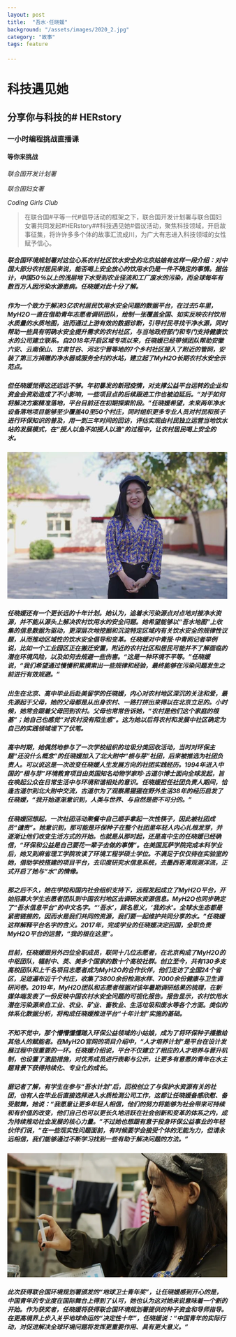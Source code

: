 ```yaml
---
layout: post
title:  "吾水·任晓媛"
background: "/assets/images/2020_2.jpg"
category: "故事"
tags: feature

---
```


# 科技遇见她

## 分享你与科技的# HERstory

### 一小时编程挑战直播课

#### 等你来挑战

_联合国开发计划署_

_联合国妇女署_

_Coding Girls Club_

> 在联合国#平等一代#倡导活动的框架之下，联合国开发计划署与联合国妇女署共同发起#HERstory##科技遇见她#倡议活动，聚焦科技领域，开启故事征集，将许许多多个体的故事汇流成川，为广大有志进入科技领域的女性赋予信心。

##### 联合国环境规划署对这位心系农村社区饮水安全的北京姑娘有这样一段介绍：对中国大部分农村居民来说，能否喝上安全放心的饮用水仍是一件不确定的事情。据估计，中国50％以上的浅层地下水受到农业径流和工厂废水的污染，而全球每年有数百万人因污染水源患病。任晓媛对此十分了解。

##### 作为一个致力于解决3亿农村居民饮用水安全问题的数据平台，在过去5年里，MyH2O一直在借助青年志愿者调研团队，绘制一张覆盖全国、如实反映农村饮用水质量的水质地图，进而通过上游有效的数据诊断，引导村民寻找干净水源，同时帮助一些具有明确水安全提升需求的农村社区，与当地政府部门和专门支持健康饮水的公司建立联系。自2018年开启区域专项以来，任晓媛已经带领团队帮助安徽六安、云南保山、甘肃甘谷、河北宁晋等地的7个乡村社区接入了附近的管网，安装了第三方捐赠的净水器或服务全村的水站，建立起了MyH2O长期农村水安全示范点。

##### 但任晓媛觉得这还远远不够。年初暴发的新冠疫情，对支撑公益平台运转的企业和资金会资助造成了不小影响，一些项目点的后续跟进工作也被迫延后。“对于如何将解决方案精准落地，平台目前还在初期探索阶段。”任晓媛希望，未来两年净水设备落地项目能够至少覆盖40至50个村庄，同时组织更多专业人员对村民和孩子进行环保知识的普及，用一到三年时间的回访，评估实现由村民独立运营当地饮水站的发展模式，在“授人以鱼不如授人以渔”的过程中，让农村居民喝上安全的水。

![111](../assets/images/111.jpeg)

##### 任晓媛还有一个更长远的十年计划。她认为，追着水污染源点对点地对接净水资源，并不能从源头上解决农村饮用水的安全问题。她希望能够以“吾水地图”上收集的信息数据为驱动，更深层次地挖掘和沉淀特定区域内有关饮水安全的规律性议题，从而推动区域性的饮水安全倡导和变革。任晓媛对中青报·中青网记者举例说，比如一个工业园区正在搬迁安置，附近的农村社区和居民可能并不了解面临的潜在环境风险，以及如何去规避一些伤害。“这是一种环境不平等。”任晓媛说，“我们希望通过慢慢积累摸索出一些规律和经验，最终能够在污染问题发生之前进行有效规避。”

##### 出生在北京、高中毕业后赴美留学的任晓媛，内心对农村地区深沉的关注和爱，最先源起于父母，她的父母都是从出身农村、一路打拼出来得以在北京立足的。小时候，她常会跟着父母回到农村。父母也常常告诉她，“农村是他们这个家庭的根基”；她自己也感觉“对农村没有陌生感”。这为她以后将农村和发展中社区确定为自己的实践领域埋下了伏笔。

##### 高中时期，她偶然地参与了一次学校组织的垃圾分类回收活动，当时对环保主题“还没什么概念”的任晓媛加入了北大附中“根与芽”社团，后来被推选为社团负责人。可以说这是一次改变任晓媛人生发展方向的社团实践经历。1994年进入中国的“根与芽”环境教育项目由英国知名动物学家珍·古道尔博士面向全球发起，旨在唤起公众在日常生活中与环境和谐相处的意识。任晓媛担任社团负责人期间，恰逢古道尔到北大附中交流，古道尔为了观察黑猩猩在野外生活38年的经历启发了任晓媛，“我开始逐渐意识到，人类与世界、与自然是密不可分的。”

##### 任晓媛回想起，一次社团活动聚餐中自己顺手拿起一次性筷子，因此被社团成员“谴责”。她意识到，那可能是环保种子在整个社团里年轻人内心扎根发芽，并逐渐让他们改变生活方式的开始。也就是从那时起，还是高中生的任晓媛已经确信，“环保和公益是自己要花一辈子去做的事情”。在美国瓦萨学院完成本科学业后，她又到麻省理工学院攻读了环境工程学硕士学位。不满足于仅仅待在实验室的她，借助学校搭建的项目平台，去印度研究水信息系统，去墨西哥湾观测洋流，正式开启了她与“水”的情缘。

##### 那之后不久，她在学校和国内社会组织支持下，远程发起成立了MyH2O平台，开始招募大学生志愿者团队到中国农村地区去调研水资源信息。MyH2O也同步确定了“吾水信息平台”的中文名字。“‘吾水’，顾名思义，‘我的水’。全球水生态都是紧密链接的，因而水是我们共同的资源，我们要一起维护共同分享的水。”任晓媛这样解释平台名字的含义。2017年，完成学业的任晓媛决定回国，全职负责MyH2O平台的运营，“我的根在这里”。

##### 目前，任晓媛跟另外四位全职成员，联同十几位志愿者，在北京构成了MyH2O的中枢团队，辐射中、英、美多个国家的数十个高校社群。创立至今，共有130多支高校团队和上千名项目志愿者成为MyH2O的合作伙伴，他们走访了全国24个省区，足迹遍布近千个村庄，收集了3800余份检测水样、7000余份健康与卫生调研问卷。2019年，MyH2O团队和志愿者根据对该年暑期调研结果的梳理，在新媒体端发表了一份反映中国农村水安全问题的可视化报告。报告显示，农村饮用水潜在污染源来自工业、农业、矿业、畜牧业、生活垃圾和废水等各个方面。类似的体系化数据分析，将构成任晓媛推进平台“十年计划”实施的基础。

##### 不知不觉中，那个懵懵懂懂踏入环保公益领域的小姑娘，成为了将环保种子播撒给其他人的赋能者。在MyH2O官网的项目介绍中，“人才培养计划”是平台在设计发展过程中很重要的一环。任晓媛介绍说，平台不仅建立了相应的人才培养与晋升机制，也设置了激励措施，对优秀成员进行表彰与公示，让更多有意愿的青年在水主题背景下获得持续化、专业化的成长。

##### 据记者了解，有学生在参与“吾水计划”后，回校创立了与保护水资源有关的社团，也有人在毕业后直接选择进入水质检测公司工作，这都让任晓媛备感欣慰、备受鼓舞，她说：“我愿意让更多年轻人相信，他们的努力将能够为社会带来可持续和有价值的改变，他们自己也可以更长久地活跃在社会创新和变革的体系之内，成为持续推动社会发展的核心力量。”不过她也想跟有意于投身环保公益事业的年轻伙伴们说，“在一些现实性问题面前，有时候要学会接受个体的无能为力，但请永远相信，我们能够通过不断学习找到一些有助于解决问题的方法。”

![2020_2](../assets/images/2020_2.png)

##### 此次获得联合国环境规划署颁发的“地球卫士青年奖”，让任晓媛感到开心的是，中国青年的专业度在国际舞台上得到了认可，她也认为这对她来说意味着一个新的开始。作为获奖者，任晓媛将获得联合国环境规划署提供的种子资金和导师指导。在更高境界上步入关乎地球命运的“决定性十年”，任晓媛说：“中国青年的实际行动，对促进解决全球环境问题将发挥更重要作用、具有更大意义。”
